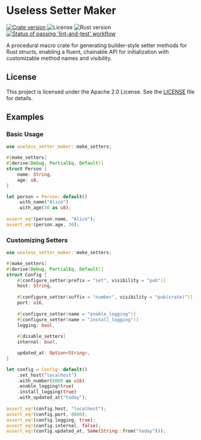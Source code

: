 # Useless Setter Maker

<p align="left">
    <a href="https://crates.io/crates/useless-setter-maker">
        <img src="https://img.shields.io/crates/v/useless_setter_maker" alt="Crate version">
    </a>
    <a>
        <img src="https://img.shields.io/badge/license-Apache 2.0-green?logo=rust" alt="License">
    </a>
    <a>
        <img src="https://img.shields.io/badge/rust-1.85.0-green?logo=rust" alt="Rust version">
    </a>
    <a href="https://github.com/madnoberson/useless-macros/actions/workflows/lint-and-test.yaml" target="_blank">
        <img src="https://img.shields.io/github/actions/workflow/status/madnoberson/useless-macros/lint-and-test.yaml?logo=github" alt="Status of passing 'lint-and-test' workflow">
    </a>
</p>

A procedural macro crate for generating builder-style setter methods for Rust structs, enabling a fluent, chainable API for initialization with customizable method names and visibility.

## License

This project is licensed under the Apache 2.0 License. See the [LICENSE](LICENSE) file for details.

## Examples

### Basic Usage
```rust
use useless_setter_maker::make_setters;

#[make_setters]
#[derive(Debug, PartialEq, Default)]
struct Person {
    name: String,
    age: u8,
}

let person = Person::default()
    .with_name("Alice")
    .with_age(30 as u8);
    
assert_eq!(person.name, "Alice");
assert_eq!(person.age, 30);
```

### Customizing Setters
```rust
use useless_setter_maker::make_setters;

#[make_setters]
#[derive(Debug, PartialEq, Default)]
struct Config {
    #[configure_setter(prefix = "set", visibility = "pub")]
    host: String,
    
    #[configure_setter(suffix = "number", visibility = "pub(crate)")]
    port: u16,
    
    #[configure_setter(name = "enable_logging")]
    #[configure_setter(name = "install_logging")]
    logging: bool,
    
    #[disable_setters]
    internal: bool,

    updated_at: Option<String>,
}

let config = Config::default()
    .set_host("localhost")
    .with_number(8080 as u16)
    .enable_logging(true)
    .install_logging(true)
    .with_updated_at("today");
    
assert_eq!(config.host, "localhost");
assert_eq!(config.port, 8080);
assert_eq!(config.logging, true);
assert_eq!(config.internal, false);
assert_eq!(config.updated_at, Some(String::from("today")));
```
